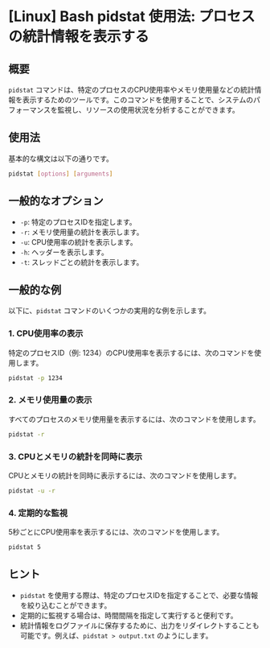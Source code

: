 # [Linux] Bash pidstat 使用法: プロセスの統計情報を表示する

## 概要
`pidstat` コマンドは、特定のプロセスのCPU使用率やメモリ使用量などの統計情報を表示するためのツールです。このコマンドを使用することで、システムのパフォーマンスを監視し、リソースの使用状況を分析することができます。

## 使用法
基本的な構文は以下の通りです。

```bash
pidstat [options] [arguments]
```

## 一般的なオプション
- `-p`: 特定のプロセスIDを指定します。
- `-r`: メモリ使用量の統計を表示します。
- `-u`: CPU使用率の統計を表示します。
- `-h`: ヘッダーを表示します。
- `-t`: スレッドごとの統計を表示します。

## 一般的な例
以下に、`pidstat` コマンドのいくつかの実用的な例を示します。

### 1. CPU使用率の表示
特定のプロセスID（例: 1234）のCPU使用率を表示するには、次のコマンドを使用します。

```bash
pidstat -p 1234
```

### 2. メモリ使用量の表示
すべてのプロセスのメモリ使用量を表示するには、次のコマンドを使用します。

```bash
pidstat -r
```

### 3. CPUとメモリの統計を同時に表示
CPUとメモリの統計を同時に表示するには、次のコマンドを使用します。

```bash
pidstat -u -r
```

### 4. 定期的な監視
5秒ごとにCPU使用率を表示するには、次のコマンドを使用します。

```bash
pidstat 5
```

## ヒント
- `pidstat` を使用する際は、特定のプロセスIDを指定することで、必要な情報を絞り込むことができます。
- 定期的に監視する場合は、時間間隔を指定して実行すると便利です。
- 統計情報をログファイルに保存するために、出力をリダイレクトすることも可能です。例えば、`pidstat > output.txt` のようにします。